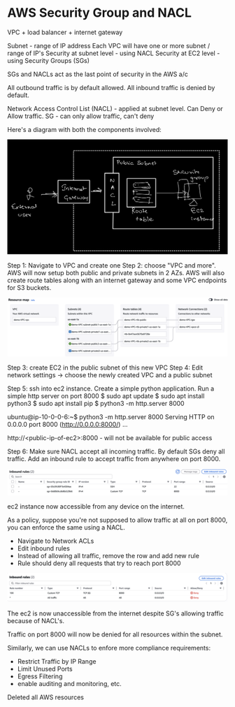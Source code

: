 # AWS Security Group and NACL

VPC + load balancer + internet gateway

Subnet - range of IP address
Each VPC will have one or more subnet / range of IP's
Security at subnet level - using NACL
Security at EC2 level - using Security Groups (SGs)
 
SGs and NACLs act as the last point of security in the AWS a/c

All outbound traffic is by default allowed.
All inbound traffic is denied by default. 

Network Access Control List (NACL) - applied at subnet level. Can Deny or Allow traffic.
SG - can only allow traffic, can't deny

Here's a diagram with both the components involved: 

![AWS Security Group and NACL Overview](overview.png)

Step 1: Navigate to VPC and create one
Step 2: choose "VPC and more". AWS will now setup both public and private subnets in 2 AZs. AWS will also create route tables along with an internet gateway and some VPC endpoints for S3 buckets. 

![VPC-workflow](VPC-workflow.png)

Step 3: create EC2 in the public subnet of this new VPC 
Step 4: Edit network settings ->  choose the newly created VPC and a public subnet

Step 5: ssh into ec2 instance. Create a simple python application. Run a simple http server on port 8000
$ sudo apt update
$ sudo apt install python3
$ sudo apt install pip
$ python3 -m http.server 8000

ubuntu@ip-10-0-0-6:~$ python3 -m http.server 8000
Serving HTTP on 0.0.0.0 port 8000 (http://0.0.0.0:8000/) ...

http://&lt;public-ip-of-ec2&gt;:8000 - will not be available for public access

Step 6: Make sure NACL accept all incoming traffic. By default SGs deny all traffic. Add an inbound rule to accept traffic from anywhere on port 8000.

![sg-inbound](sg-inbound.png)

ec2 instance now accessible from any device on the internet.

As a policy, suppose you're not supposed to allow traffic at all on port 8000, you can enforce the same using a NACL.

- Navigate to Network ACLs
- Edit inbound rules
- Instead of allowing all traffic, remove the row and add new rule
- Rule should deny all requests that try to reach port 8000 

![nacl-inbound-rules](nacl-inbound-rules.png)

The ec2 is now unaccessible from the internet despite SG's allowing traffic because of NACL's.

Traffic on port 8000 will now be denied for all resources within the subnet.

Similarly, we can use NACLs to enfore more compliance requirements:
- Restrict Traffic by IP Range
- Limit Unused Ports
- Egress Filtering
- enable auditing and monitoring, etc.

Deleted all AWS resources
